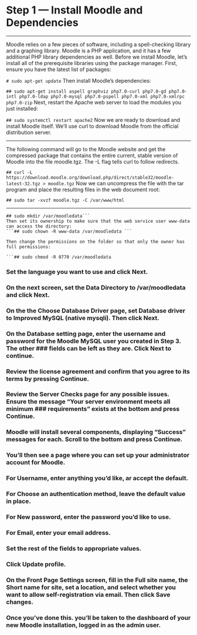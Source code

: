 # Step 1 — Install Moodle and Dependencies
***
Moodle relies on a few pieces of software, including a spell-checking library and a graphing library. Moodle is a PHP application, and it has a few additional PHP library dependencies as well. Before we install Moodle, let’s install all of the prerequisite libraries using the package manager. First, ensure you have the latest list of packages:

```# sudo apt-get update```
Then install Moodle’s dependencies:

```## sudo apt-get install aspell graphviz php7.0-curl php7.0-gd php7.0-intl php7.0-ldap php7.0-mysql php7.0-pspell php7.0-xml php7.0-xmlrpc php7.0-zip```
Next, restart the Apache web server to load the modules you just installed:

```## sudo systemctl restart apache2```
Now we are ready to download and install Moodle itself. We’ll use curl to download Moodle from the official distribution server.
***
The following command will go to the Moodle website and get the compressed package that contains the entire current, stable version of Moodle into the file moodle.tgz. The -L flag tells curl to follow redirects.

```## curl -L https://download.moodle.org/download.php/direct/stable32/moodle-latest-32.tgz > moodle.tgz```
Now we can uncompress the file with the tar program and place the resulting files in the web document root:

```## sudo tar -xvzf moodle.tgz -C /var/www/html```

***
```
## sudo mkdir /var/moodledata```
Then set its ownership to make sure that the web service user www-data can access the directory:
```## sudo chown -R www-data /var/moodledata ```

Then change the permissions on the folder so that only the owner has full permissions:

```## sudo chmod -R 0770 /var/moodledata
```
### Set the language you want to use and click Next.
### On the next screen, set the Data Directory to /var/moodledata and click Next.
### On the the Choose Database Driver page, set Database driver to Improved MySQL (native mysqli). Then click Next.
### On the Database setting page, enter the username and password for the Moodle MySQL user you created in Step 3. The other ### fields can be left as they are. Click Next to continue.
### Review the license agreement and confirm that you agree to its terms by pressing Continue.
### Review the Server Checks page for any possible issues. Ensure the message “Your server environment meets all minimum ### requirements” exists at the bottom and press Continue.
### Moodle will install several components, displaying “Success” messages for each. Scroll to the bottom and press Continue.
### You’ll then see a page where you can set up your administrator account for Moodle.
### For Username, enter anything you’d like, ar accept the default.
### For Choose an authentication method, leave the default value in place.
### For New password, enter the password you’d like to use.
### For Email, enter your email address.
### Set the rest of the fields to appropriate values.
### Click Update profile.
### On the Front Page Settings screen, fill in the Full site name, the Short name for site, set a location, and select whether you want to allow self-registration via email. Then click Save changes.
### Once you’ve done this. you’ll be taken to the dashboard of your new Moodle installation, logged in as the admin user.
